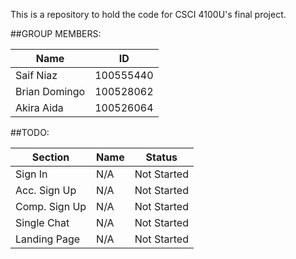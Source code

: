 This is a repository to hold the code for CSCI 4100U's final project.

##GROUP MEMBERS:

| Name | ID |
|---|---|
| Saif Niaz | 100555440 |
| Brian Domingo | 100528062 |
| Akira Aida | 100526064 |


##TODO:

| Section | Name | Status
|---|---|---|
| Sign In | N/A | Not Started
| Acc. Sign Up | N/A | Not Started
| Comp. Sign Up | N/A | Not Started
| Single Chat | N/A | Not Started
| Landing Page | N/A | Not Started

